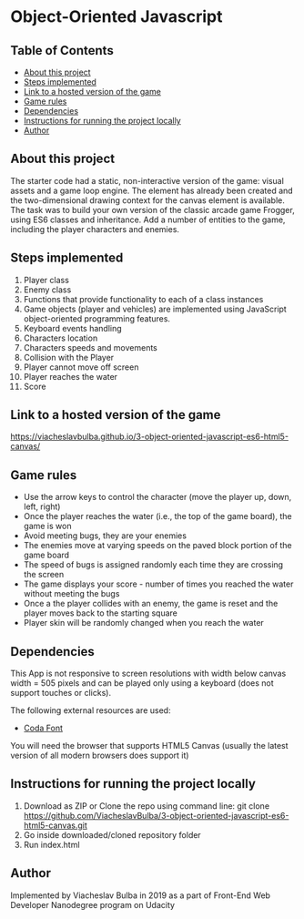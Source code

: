 # Object-Oriented Javascript

## Table of Contents

* [About this project](#about-this-project)
* [Steps implemented](#steps-implemented)
* [Link to a hosted version of the game](#link-to-a-hosted-version-of-the-game)
* [Game rules](#game-rules)
* [Dependencies](#dependencies)
* [Instructions for running the project locally](#instructions-for-running-the-project-locally)
* [Author](#author)

## About this project

The starter code had a static, non-interactive version of the game: visual assets and a game loop engine.
The <canvas> element has already been created and the two-dimensional drawing context for the canvas element is available.
The task was to build your own version of the classic arcade game Frogger, using ES6 classes and inheritance. Add a number of entities to the game, including the player characters and enemies.

## Steps implemented

1. Player class
2. Enemy class
3. Functions that provide functionality to each of a class instances
4. Game objects (player and vehicles) are implemented using JavaScript object-oriented programming features.
5. Keyboard events handling
6. Characters location
7. Characters speeds and movements
8. Collision with the Player
9. Player cannot move off screen
10. Player reaches the water
11. Score

## Link to a hosted version of the game

https://viacheslavbulba.github.io/3-object-oriented-javascript-es6-html5-canvas/

## Game rules

* Use the arrow keys to control the character (move the player up, down, left, right)
* Once the player reaches the water (i.e., the top of the game board), the game is won
* Avoid meeting bugs, they are your enemies
* The enemies move at varying speeds on the paved block portion of the game board
* The speed of bugs is assigned randomly each time they are crossing the screen
* The game displays your score - number of times you reached the water without meeting the bugs
* Once a the player collides with an enemy, the game is reset and the player moves back to the starting square
* Player skin will be randomly changed when you reach the water

## Dependencies

This App is not responsive to screen resolutions with width below canvas width = 505 pixels and can be played only using a keyboard (does not support touches or clicks).

The following external resources are used:

* [Coda Font](https://fonts.googleapis.com/css?family=Coda)

You will need the browser that supports HTML5 Canvas (usually the latest version of all modern browsers does support it)

## Instructions for running the project locally

1. Download as ZIP or Clone the repo using command line: git clone https://github.com/ViacheslavBulba/3-object-oriented-javascript-es6-html5-canvas.git
2. Go inside downloaded/cloned repository folder
3. Run index.html

## Author

Implemented by Viacheslav Bulba in 2019 as a part of Front-End Web Developer Nanodegree program on Udacity